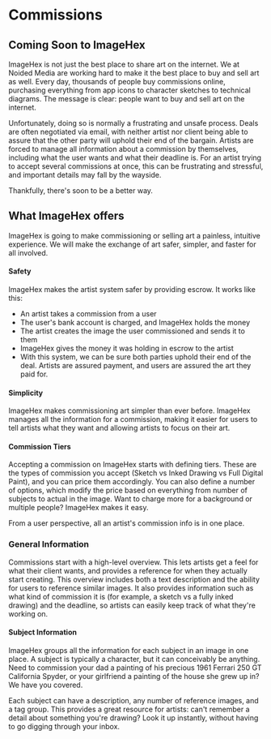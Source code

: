 # Commissions
## Coming Soon to ImageHex

ImageHex is not just the best place to share art on the internet. We at Noided Media are working hard to make it the best place to buy and sell art as well. Every day, thousands of people buy commissions online, purchasing everything from app icons to character sketches to technical diagrams. The message is clear: people want to buy and sell art on the internet.

Unfortunately, doing so is normally a frustrating and unsafe process. Deals are often negotiated via email, with neither artist nor client being able to assure that the other party will uphold their end of the bargain. Artists are forced to manage all information about a commission by themselves, including what the user wants and what their deadline is. For an artist trying to accept several commissions at once, this can be frustrating and stressful, and important details may fall by the wayside.

Thankfully, there's soon to be a better way.

## What ImageHex offers
ImageHex is going to make commissioning or selling art a painless, intuitive experience. We will make the exchange of art safer, simpler, and faster for all involved.

#### Safety
ImageHex makes the artist system safer by providing escrow. It works like this:
- An artist takes a commission from a user
- The user's bank account is charged, and ImageHex holds the money
- The artist creates the image the user commissioned and sends it to them
- ImageHex gives the money it was holding in escrow to the artist
- With this system, we can be sure both parties uphold their end of the deal. Artists are assured payment, and users are assured the art they paid for.

#### Simplicity
ImageHex makes commissioning art simpler than ever before. ImageHex manages all the information for a commission, making it easier for users to tell artists what they want and allowing artists to focus on their art.

#### Commission Tiers
Accepting a commission on ImageHex starts with defining tiers. These are the types of commission you accept (Sketch vs Inked Drawing vs Full Digital Paint), and you can price them accordingly. You can also define a number of options, which modify the price based on everything from number of subjects to actual in the image. Want to charge more for a background or multiple people? ImageHex makes it easy.

From a user perspective, all an artist's commission info is in one place.

### General Information
Commissions start with a high-level overview. This lets artists get a feel for what their client wants, and provides a reference for when they actually start creating. This overview includes both a text description and the ability for users to reference similar images. It also provides information such as what kind of commission it is (for example, a sketch vs a fully inked drawing) and the deadline, so artists can easily keep track of what they're working on.

#### Subject Information
ImageHex groups all the information for each subject in an image in one place. A subject is typically a character, but it can conceivably be anything. Need to commission your dad a painting of his precious 1961 Ferrari 250 GT California Spyder, or your girlfriend a painting of the house she grew up in? We have you covered.

Each subject can have a description, any number of reference images, and a tag group. This provides a great resource for artists: can't remember a detail about something you're drawing? Look it up instantly, without having to go digging through your inbox.
